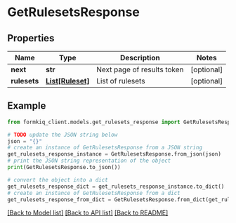 # GetRulesetsResponse


## Properties

Name | Type | Description | Notes
------------ | ------------- | ------------- | -------------
**next** | **str** | Next page of results token | [optional] 
**rulesets** | [**List[Ruleset]**](Ruleset.md) | List of rulesets | [optional] 

## Example

```python
from formkiq_client.models.get_rulesets_response import GetRulesetsResponse

# TODO update the JSON string below
json = "{}"
# create an instance of GetRulesetsResponse from a JSON string
get_rulesets_response_instance = GetRulesetsResponse.from_json(json)
# print the JSON string representation of the object
print(GetRulesetsResponse.to_json())

# convert the object into a dict
get_rulesets_response_dict = get_rulesets_response_instance.to_dict()
# create an instance of GetRulesetsResponse from a dict
get_rulesets_response_from_dict = GetRulesetsResponse.from_dict(get_rulesets_response_dict)
```
[[Back to Model list]](../README.md#documentation-for-models) [[Back to API list]](../README.md#documentation-for-api-endpoints) [[Back to README]](../README.md)



